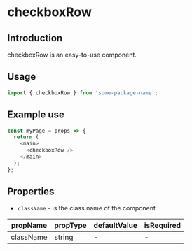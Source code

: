 # checkboxRow

<!-- STORY -->

## Introduction

checkboxRow is an easy-to-use component.

## Usage

```javascript
import { checkboxRow } from 'some-package-name';
```

## Example use

```javascript
const myPage = props => {
  return (
    <main>
      <checkboxRow />
    </main>
  );
};
```

## Properties

- `className` - is the class name of the component

| propName  | propType | defaultValue | isRequired |
| --------- | -------- | ------------ | ---------- |
| className | string   | -            | -          |
